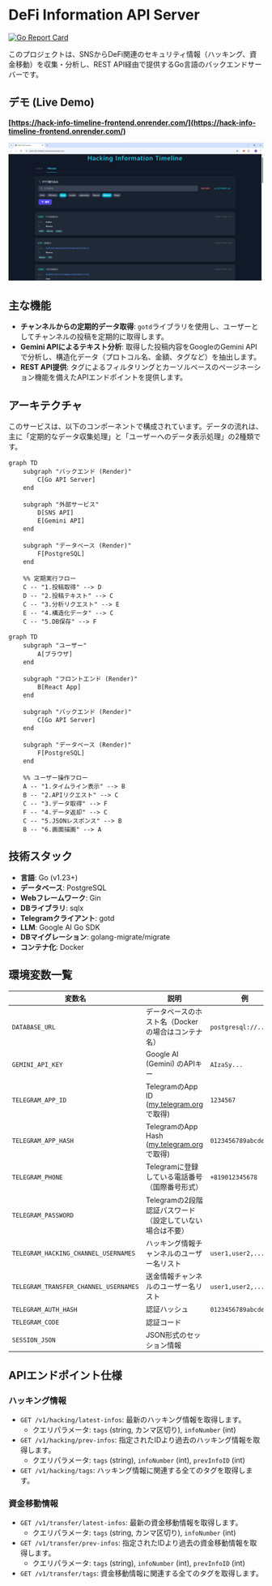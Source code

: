 # DeFi Information API Server

[![Go Report Card](https://goreportcard.com/badge/github.com/itout-datetoya/hack-info-timeline
)](https://goreportcard.com/report/github.com/itout-datetoya/hack-info-timeline)

このプロジェクトは、SNSからDeFi関連のセキュリティ情報（ハッキング、資金移動）を収集・分析し、REST API経由で提供するGo言語のバックエンドサーバーです。

## デモ (Live Demo)


**[https://hack-info-timeline-frontend.onrender.com/](https://hack-info-timeline-frontend.onrender.com/)**

<div align="center">
  <img src="./assets/ui-preview.png" alt="DeFi Information Timeline UI" width="800">
</div>

## 主な機能

* **チャンネルからの定期的データ取得**: `gotd`ライブラリを使用し、ユーザーとしてチャンネルの投稿を定期的に取得します。
* **Gemini APIによるテキスト分析**: 取得した投稿内容をGoogleのGemini APIで分析し、構造化データ（プロトコル名、金額、タグなど）を抽出します。
* **REST API提供**: タグによるフィルタリングとカーソルベースのページネーション機能を備えたAPIエンドポイントを提供します。

## アーキテクチャ

このサービスは、以下のコンポーネントで構成されています。データの流れは、主に「定期的なデータ収集処理」と「ユーザーへのデータ表示処理」の2種類です。

```mermaid
graph TD
    subgraph "バックエンド (Render)"
        C[Go API Server]
    end

    subgraph "外部サービス"
        D[SNS API]
        E[Gemini API]
    end

    subgraph "データベース (Render)"
        F[PostgreSQL]
    end

    %% 定期実行フロー
    C -- "1.投稿取得" --> D
    D -- "2.投稿テキスト" --> C
    C -- "3.分析リクエスト" --> E
    E -- "4.構造化データ" --> C
    C -- "5.DB保存" --> F
```


```mermaid
graph TD
    subgraph "ユーザー"
        A[ブラウザ]
    end

    subgraph "フロントエンド (Render)"
        B[React App]
    end
    
    subgraph "バックエンド (Render)"
        C[Go API Server]
    end

    subgraph "データベース (Render)"
        F[PostgreSQL]
    end

    %% ユーザー操作フロー
    A -- "1.タイムライン表示" --> B
    B -- "2.APIリクエスト" --> C
    C -- "3.データ取得" --> F
    F -- "4.データ返却" --> C
    C -- "5.JSONレスポンス" --> B
    B -- "6.画面描画" --> A
```

## 技術スタック

* **言語**: Go (v1.23+)
* **データベース**: PostgreSQL
* **Webフレームワーク**: Gin
* **DBライブラリ**: sqlx
* **Telegramクライアント**: gotd
* **LLM**: Google AI Go SDK
* **DBマイグレーション**: golang-migrate/migrate
* **コンテナ化**: Docker


## 環境変数一覧

| 変数名                      | 説明                                                         | 例                                             |
| --------------------------- | ------------------------------------------------------------ | ---------------------------------------------- |
| `DATABASE_URL`                   | データベースのホスト名（Dockerの場合はコンテナ名）             | `postgresql://...`                |
| `GEMINI_API_KEY`            | Google AI (Gemini) のAPIキー                                 | `AIzaSy...`                                    |
| `TELEGRAM_APP_ID`           | TelegramのApp ID ([my.telegram.org](https://my.telegram.org)で取得) | `1234567`                                      |
| `TELEGRAM_APP_HASH`         | TelegramのApp Hash ([my.telegram.org](https://my.telegram.org)で取得) | `0123456789abcdef...`                          |
| `TELEGRAM_PHONE`            | Telegramに登録している電話番号（国際番号形式）               | `+819012345678`                                |
| `TELEGRAM_PASSWORD`         | Telegramの2段階認証パスワード（設定していない場合は不要）      |                                                |
| `TELEGRAM_HACKING_CHANNEL_USERNAMES` | ハッキング情報チャンネルのユーザー名リスト                             | `user1,user2,...`                                        |
| `TELEGRAM_TRANSFER_CHANNEL_USERNAMES` | 送金情報チャンネルのユーザー名リスト                             | `user1,user2,...`                                        |
| `TELEGRAM_AUTH_HASH` | 認証ハッシュ                             | `0123456789abcdef...`                                        |
| `TELEGRAM_CODE` | 認証コード                             |                                         |
| `SESSION_JSON` | JSON形式のセッション情報                             |                                         |

## APIエンドポイント仕様 

### ハッキング情報
* `GET /v1/hacking/latest-infos`: 最新のハッキング情報を取得します。
    * クエリパラメータ: `tags` (string, カンマ区切り), `infoNumber` (int)
* `GET /v1/hacking/prev-infos`: 指定されたIDより過去のハッキング情報を取得します。
    * クエリパラメータ: `tags` (string), `infoNumber` (int), `prevInfoID` (int)
* `GET /v1/hacking/tags`: ハッキング情報に関連する全てのタグを取得します。

### 資金移動情報
* `GET /v1/transfer/latest-infos`: 最新の資金移動情報を取得します。
    * クエリパラメータ: `tags` (string, カンマ区切り), `infoNumber` (int)
* `GET /v1/transfer/prev-infos`: 指定されたIDより過去の資金移動情報を取得します。
    * クエリパラメータ: `tags` (string), `infoNumber` (int), `prevInfoID` (int)
* `GET /v1/transfer/tags`: 資金移動情報に関連する全てのタグを取得します。